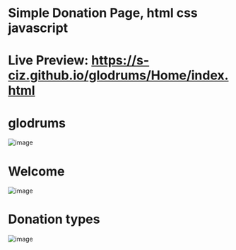 # Simple Donation Page, html css javascript

# Live Preview:  https://s-ciz.github.io/glodrums/Home/index.html
# glodrums 
![image](https://github.com/S-ciz/glodrums/assets/95995178/28edbc36-5882-45d5-a451-2ee5759cb0c1) 

# Welcome 
![image](https://github.com/S-ciz/glodrums/assets/95995178/9afb2209-7d3c-4392-ad37-61f15dc68546)

# Donation types
![image](https://github.com/S-ciz/glodrums/assets/95995178/90d19307-b82e-412c-b01d-013c6834eb61)


